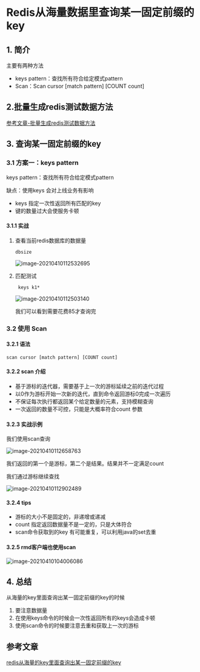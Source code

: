 # Redis从海量数据里查询某一固定前缀的key

## 1. 简介

主要有两种方法

- keys pattern：查找所有符合给定模式pattern
- Scan：Scan cursor [match pattern] [COUNT count]

## 2.批量生成redis测试数据方法

[参考文章-批量生成redis测试数据方法](../action/批量生成redis测试数据方法)

## 3. 查询某一固定前缀的key

### 3.1 方案一：keys pattern

keys pattern：查找所有符合给定模式pattern

缺点：使用keys 会对上线业务有影响

- keys 指定一次性返回所有匹配的key
- 键的数量过大会使服务卡顿

#### 3.1.1 实战

1. 查看当前redis数据库的数据量

   ```
   dbsize
   ```

   ![image-20210410112532695](https://gitee.com/zszdevelop/blogimage/raw/master/image-20210410112532695.png)

2. 匹配测试

   ```
    keys k1*
   ```

   ![image-20210410112503140](https://gitee.com/zszdevelop/blogimage/raw/master/image-20210410112503140.png)
   
   我们可以看到需要花费85才查询完

### 3.2 使用 Scan 

#### 3.2.1 语法

```
scan cursor [match pattern] [COUNT count]
```

#### 3.2.2 scan 介绍

- 基于游标的迭代器，需要基于上一次的游标延续之前的迭代过程
- 以0作为游标开始一次新的迭代，直到命令返回游标0完成一次遍历
- 不保证每次执行都返回某个给定数量的元素，支持模糊查询
- 一次返回的数量不可控，只能是大概率符合count 参数

#### 3.2.3 实战示例

我们使用scan查询

![image-20210410112658763](https://gitee.com/zszdevelop/blogimage/raw/master/image-20210410112658763.png)

我们返回的第一个是游标，第二个是结果。结果并不一定满足count

我们通过游标继续查找

![image-20210410112902489](https://gitee.com/zszdevelop/blogimage/raw/master/image-20210410112902489.png)

#### 3.2.4 tips

- 游标的大小不是固定的，非递增或递减
- count 指定返回数据量不是一定的，只是大体符合
- scan命令获取到的key 有可能重复，可以利用java的set去重

#### 3.2.5 rmd客户端也使用scan

![image-20210410104006086](https://gitee.com/zszdevelop/blogimage/raw/master/image-20210410104006086.png)

## 4. 总结

从海量的key里面查询出某一固定前缀的key的时候

1. 要注意数据量
2. 在使用keys命令的时候会一次性返回所有的keys会造成卡顿
3. 使用scan命令的时候要注意去重和获取上一次的游标

## 参考文章

[redis从海量的key里面查询出某一固定前缀的key](https://www.jianshu.com/p/19f813af8f64)